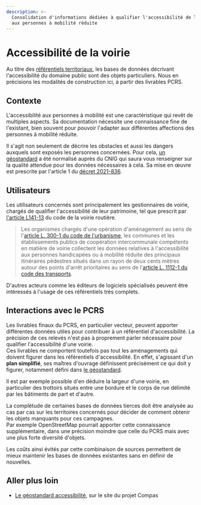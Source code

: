 ```yaml
---
description: >-
  Consolidation d'informations dédiées à qualifier l'accessibilité de la voirie
  aux personnes à mobilité réduite
---
```


# Accessibilité de la voirie

Au titre des [référentiels territoriaux](referentiels-territoriaux.md), les bases de données décrivant l'accessibilité du domaine public sont des objets particuliers. Nous en précisions les modalités de construction ici, à partir des livrables PCRS.

## Contexte

L'accessibilité aux personnes à mobilité est une caractéristique qui revêt de multiples aspects. Sa documentation nécessite une connaissance fine de l'existant, bien souvent pour pouvoir l'adapter aux différentes affections des personnes à mobilité réduite.

Il s'agit non seulement de décrire les obstacles et aussi les dangers auxquels sont exposés les personnes concernées. Pour cela, [un géostandard](https://cnig.gouv.fr/ressources-accessibilite-a25335.html) a été normalisé auprès du CNIG qui saura vous renseigner sur la qualité attendue pour les données nécessaires à cela. Sa mise en œuvre est prescrite par l'article 1 du [décret 2021-836](https://www.legifrance.gouv.fr/jorf/id/JORFTEXT000043714243).

## Utilisateurs

Les utilisateurs concernés sont principalement les gestionnaires de voirie, chargés de qualifier l'accessibilité de leur patrimoine, tel que prescrit par [l'article L141-13](https://www.legifrance.gouv.fr/codes/article_lc/LEGIARTI000039671150) du code de la voirie routière.

> Les organismes chargés d'une opération d'aménagement au sens de l'[article L. 300-1 du code de l'urbanisme](https://www.legifrance.gouv.fr/affichCodeArticle.do?cidTexte=LEGITEXT000006074075\&idArticle=LEGIARTI000006815155\&dateTexte=\&categorieLien=cid), les communes et les établissements publics de coopération intercommunale compétents en matière de voirie collectent les données relatives à l'accessibilité aux personnes handicapées ou à mobilité réduite des principaux itinéraires pédestres situés dans un rayon de deux cents mètres autour des points d'arrêt prioritaires au sens de l'[article L. 1112-1 du code des transports](https://www.legifrance.gouv.fr/affichCodeArticle.do?cidTexte=LEGITEXT000023086525\&idArticle=LEGIARTI000023068963\&dateTexte=\&categorieLien=cid).

D'autres acteurs comme les éditeurs de logiciels spécialisés peuvent être intéressés à l'usage de ces référentiels très complets.

## Interactions avec le PCRS

Les livrables finaux du PCRS, en particulier vecteur, peuvent apporter différentes données utiles pour contribuer à un référentiel d'accessibilité. La précision de ces relevés n'est pas à proprement parler nécessaire pour qualifier l'accessibilité d'une voirie.\
Ces livrables ne comportent toutefois pas tout les aménagements qui doivent figurer dans les référentiels d'accessibilité. En effet, s'agissant d'un **plan simplifié**, ses maîtres d'ouvrage définissent précisément ce qui doit y figurer, notamment défini dans [le géostandard](../contexte/geostandards/).

Il est par exemple possible d'en déduire la largeur d'une voirie, en particulier des trottoirs situés entre une bordure et le corps de rue délimité par les bâtiments de part et d'autre.

La complétude de certaines bases de données tierces doit être analysée au cas par cas sur les territoires concernés pour décider de comment obtenir les objets manquants pour ces campagnes.\
Par exemple OpenStreetMap pourrait apporter cette connaissance supplémentaire, dans une précision moindre que celle du PCRS mais avec une plus forte diversité d'objets.

Les coûts ainsi évités par cette combinaison de sources permettent de mieux maintenir les bases de données existantes sans en définir de nouvelles.

## Aller plus loin

* [Le géostandard accessibilité](https://compas.limos.fr/blog/geostandard-accessibilite/), sur le site du projet Compas
